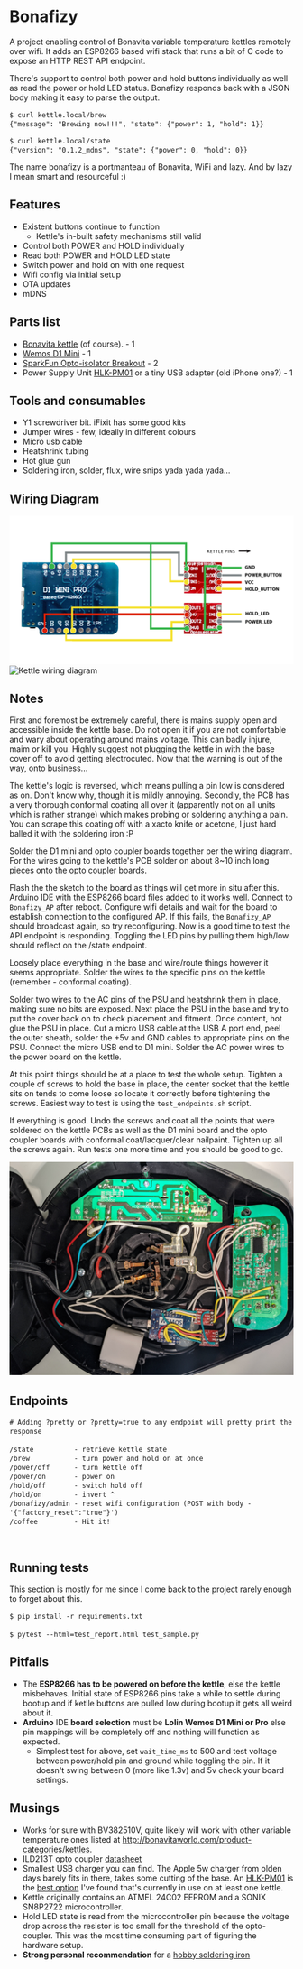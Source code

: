 # Bonafizy

A project enabling control of Bonavita variable temperature kettles remotely over wifi. It adds an ESP8266 based wifi stack that runs a bit of C code to expose an HTTP REST API endpoint.

There's support to control both power and hold buttons individually as well as read the power or hold LED status. Bonafizy responds back with a JSON body making it easy to parse the output.

```
$ curl kettle.local/brew
{"message": "Brewing now!!!", "state": {"power": 1, "hold": 1}}
```

```
$ curl kettle.local/state
{"version": "0.1.2_mdns", "state": {"power": 0, "hold": 0}}
```

The name bonafizy is a portmanteau of Bonavita, WiFi and lazy. And by lazy I mean smart and resourceful :)

## Features
* Existent buttons continue to function
  * Kettle's in-built safety mechanisms still valid
* Control both POWER and HOLD individually
* Read both POWER and HOLD LED state
* Switch power and hold on with one request
* Wifi config via initial setup
* OTA updates
* mDNS

## Parts list
* [Bonavita kettle](https://bonavitaworld.com/products/category/Kettles) (of course). - 1
* [Wemos D1 Mini](https://www.aliexpress.com/item/32529101036.html) - 1
* [SparkFun Opto-isolator Breakout](https://www.sparkfun.com/products/9118) - 2
* Power Supply Unit [HLK-PM01](https://www.aliexpress.com/wholesale?catId=0&initiative_id=SB_20200329071832&SearchText=hlk+pm01) or a tiny USB adapter (old iPhone one?) - 1

## Tools and consumables
* Y1 screwdriver bit. iFixit has some good kits
* Jumper wires - few, ideally in different colours
* Micro usb cable
* Heatshrink tubing
* Hot glue gun
* Soldering iron, solder, flux, wire snips yada yada yada...

## Wiring Diagram
![Bonafizy wiring diagram](Bonafizy.png)
![Kettle wiring diagram](kettle_wiring.jpg)


## Notes
First and foremost be extremely careful, there is mains supply open and accessible inside the kettle base. Do not open it if you are not comfortable and wary about operating around mains voltage. This can badly injure, maim or kill you. Highly suggest not plugging the kettle in with the base cover off to avoid getting electrocuted.
Now that the warning is out of the way, onto business...

The kettle's logic is reversed, which means pulling a pin low is considered as on. Don't know why, though it is mildly annoying. Secondly, the PCB has a very thorough conformal coating all over it (apparently not on all units which is rather strange) which makes probing or soldering anything a pain. You can scrape this coating off with a xacto knife or acetone, I just hard balled it with the soldering iron :P

Solder the D1 mini and opto coupler boards together per the wiring diagram. For the wires going to the kettle's PCB solder on about 8~10 inch long pieces onto the opto coupler boards. 

Flash the the sketch to the board as things will get more in situ after this. Arduino IDE with the ESP8266 board files added to it works well. Connect to `Bonafizy_AP` after reboot. Configure
wifi details and wait for the board to establish connection to the configured AP. If this fails, the `Bonafizy_AP` should broadcast again, so try reconfiguring.
Now is a good time to test the API endpoint is responding. Toggling the LED pins by pulling them high/low should reflect on the /state endpoint.

Loosely place everything in the base and wire/route things however it seems appropriate. Solder the wires to the specific pins on the kettle (remember - conformal coating).

Solder two wires to the AC pins of the PSU and heatshrink them in place, making sure no bits are exposed. Next place the PSU in the base and try to put the cover back on to check placement and fitment. Once content, hot glue the PSU in place. Cut a micro USB cable at the USB A port end, peel the outer sheath, solder the +5v and GND cables to appropriate pins on the PSU. Connect the micro USB end to D1 mini. Solder the AC power wires to the power board on the kettle.

At this point things should be at a place to test the whole setup. Tighten a couple of screws to hold the base in place, the center socket that the kettle sits on tends to come loose so locate it correctly before tightening the screws. Easiest way to test is using the `test_endpoints.sh` script.

If everything is good. Undo the screws and coat all the points that were soldered on the kettle PCBs as well as the D1 mini board and the opto coupler boards with conformal coat/lacquer/clear nailpaint. Tighten up all the screws again. Run tests one more time and you should be good to go.

![All done](bonafizy_hardware.jpg)

## Endpoints
```
# Adding ?pretty or ?pretty=true to any endpoint will pretty print the response

/state          - retrieve kettle state
/brew           - turn power and hold on at once
/power/off      - turn kettle off
/power/on       - power on
/hold/off       - switch hold off
/hold/on        - invert ^
/bonafizy/admin - reset wifi configuration (POST with body - '{"factory_reset":"true"}')
/coffee         - Hit it!



```
## Running tests

This section is mostly for me since I come back to the project rarely enough to forget about this.

```
$ pip install -r requirements.txt

$ pytest --html=test_report.html test_sample.py 

```

## Pitfalls
* The **ESP8266 has to be powered on before the kettle**, else the kettle misbehaves. Initial state of ESP8266 pins take a while to settle during bootup and if ketlle buttons are pulled low during bootup it gets all weird about it.
* **Arduino** IDE **board selection** must be **Lolin Wemos D1 Mini or Pro** else pin mappings will be completely off and nothing will function as expected.
  * Simplest test for above, set `wait_time_ms` to 500 and test voltage between power/hold pin and ground while toggling the pin. If it doesn't swing between 0 (more like 1.3v) and 5v check your board settings.
 

## Musings
* Works for sure with BV382510V, quite likely will work with other variable temperature ones listed at http://bonavitaworld.com/product-categories/kettles.
* ILD213T opto coupler [datasheet](https://www.vishay.com/docs/83647/ild205t.pdf)
* Smallest USB charger you can find. The Apple 5w charger from olden days barely fits in there, takes some cutting of the base. An [HLK-PM01](https://www.aliexpress.com/wholesale?catId=0&initiative_id=SB_20200329071832&SearchText=hlk+pm01) is the [best option](https://lygte-info.dk/review/Power%20Mains%20to%205V%200.6A%20Hi-Link%20HLK-PM01%20UK.html) I've found that's currently in use on at least one kettle.
* Kettle originally contains an ATMEL 24C02 EEPROM and a SONIX SN8P2722 microcontroller.
* Hold LED state is read from the microcontroller pin because the voltage drop across the resistor is too small for the threshold of the opto-coupler. This was the most time consuming part of figuring the hardware setup.
* **Strong personal recommendation** for a [hobby soldering iron](https://amzn.to/3ixwkXy)


